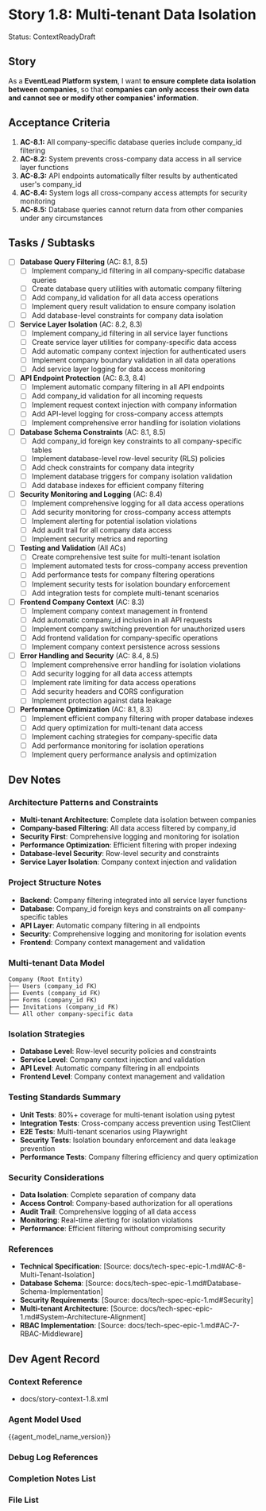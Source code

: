 # Story 1.8: Multi-tenant Data Isolation

Status: ContextReadyDraft

## Story

As a **EventLead Platform system**,
I want **to ensure complete data isolation between companies**,
so that **companies can only access their own data and cannot see or modify other companies' information**.

## Acceptance Criteria

1. **AC-8.1:** All company-specific database queries include company_id filtering
2. **AC-8.2:** System prevents cross-company data access in all service layer functions
3. **AC-8.3:** API endpoints automatically filter results by authenticated user's company_id
4. **AC-8.4:** System logs all cross-company access attempts for security monitoring
5. **AC-8.5:** Database queries cannot return data from other companies under any circumstances

## Tasks / Subtasks

- [ ] **Database Query Filtering** (AC: 8.1, 8.5)
  - [ ] Implement company_id filtering in all company-specific database queries
  - [ ] Create database query utilities with automatic company filtering
  - [ ] Add company_id validation for all data access operations
  - [ ] Implement query result validation to ensure company isolation
  - [ ] Add database-level constraints for company data isolation

- [ ] **Service Layer Isolation** (AC: 8.2, 8.3)
  - [ ] Implement company_id filtering in all service layer functions
  - [ ] Create service layer utilities for company-specific data access
  - [ ] Add automatic company context injection for authenticated users
  - [ ] Implement company boundary validation in all data operations
  - [ ] Add service layer logging for data access monitoring

- [ ] **API Endpoint Protection** (AC: 8.3, 8.4)
  - [ ] Implement automatic company filtering in all API endpoints
  - [ ] Add company_id validation for all incoming requests
  - [ ] Implement request context injection with company information
  - [ ] Add API-level logging for cross-company access attempts
  - [ ] Implement comprehensive error handling for isolation violations

- [ ] **Database Schema Constraints** (AC: 8.1, 8.5)
  - [ ] Add company_id foreign key constraints to all company-specific tables
  - [ ] Implement database-level row-level security (RLS) policies
  - [ ] Add check constraints for company data integrity
  - [ ] Implement database triggers for company isolation validation
  - [ ] Add database indexes for efficient company filtering

- [ ] **Security Monitoring and Logging** (AC: 8.4)
  - [ ] Implement comprehensive logging for all data access operations
  - [ ] Add security monitoring for cross-company access attempts
  - [ ] Implement alerting for potential isolation violations
  - [ ] Add audit trail for all company data access
  - [ ] Implement security metrics and reporting

- [ ] **Testing and Validation** (All ACs)
  - [ ] Create comprehensive test suite for multi-tenant isolation
  - [ ] Implement automated tests for cross-company access prevention
  - [ ] Add performance tests for company filtering operations
  - [ ] Implement security tests for isolation boundary enforcement
  - [ ] Add integration tests for complete multi-tenant scenarios

- [ ] **Frontend Company Context** (AC: 8.3)
  - [ ] Implement company context management in frontend
  - [ ] Add automatic company_id inclusion in all API requests
  - [ ] Implement company switching prevention for unauthorized users
  - [ ] Add frontend validation for company-specific operations
  - [ ] Implement company context persistence across sessions

- [ ] **Error Handling and Security** (AC: 8.4, 8.5)
  - [ ] Implement comprehensive error handling for isolation violations
  - [ ] Add security logging for all data access attempts
  - [ ] Implement rate limiting for data access operations
  - [ ] Add security headers and CORS configuration
  - [ ] Implement protection against data leakage

- [ ] **Performance Optimization** (AC: 8.1, 8.3)
  - [ ] Implement efficient company filtering with proper database indexes
  - [ ] Add query optimization for multi-tenant data access
  - [ ] Implement caching strategies for company-specific data
  - [ ] Add performance monitoring for isolation operations
  - [ ] Implement query performance analysis and optimization

## Dev Notes

### Architecture Patterns and Constraints
- **Multi-tenant Architecture**: Complete data isolation between companies
- **Company-based Filtering**: All data access filtered by company_id
- **Security First**: Comprehensive logging and monitoring for isolation
- **Performance Optimization**: Efficient filtering with proper indexing
- **Database-level Security**: Row-level security and constraints
- **Service Layer Isolation**: Company context injection and validation

### Project Structure Notes
- **Backend**: Company filtering integrated into all service layer functions
- **Database**: Company_id foreign keys and constraints on all company-specific tables
- **API Layer**: Automatic company filtering in all endpoints
- **Security**: Comprehensive logging and monitoring for isolation events
- **Frontend**: Company context management and validation

### Multi-tenant Data Model
```
Company (Root Entity)
├── Users (company_id FK)
├── Events (company_id FK)
├── Forms (company_id FK)
├── Invitations (company_id FK)
└── All other company-specific data
```

### Isolation Strategies
- **Database Level**: Row-level security policies and constraints
- **Service Level**: Company context injection and validation
- **API Level**: Automatic company filtering in all endpoints
- **Frontend Level**: Company context management and validation

### Testing Standards Summary
- **Unit Tests**: 80%+ coverage for multi-tenant isolation using pytest
- **Integration Tests**: Cross-company access prevention using TestClient
- **E2E Tests**: Multi-tenant scenarios using Playwright
- **Security Tests**: Isolation boundary enforcement and data leakage prevention
- **Performance Tests**: Company filtering efficiency and query optimization

### Security Considerations
- **Data Isolation**: Complete separation of company data
- **Access Control**: Company-based authorization for all operations
- **Audit Trail**: Comprehensive logging of all data access
- **Monitoring**: Real-time alerting for isolation violations
- **Performance**: Efficient filtering without compromising security

### References
- **Technical Specification**: [Source: docs/tech-spec-epic-1.md#AC-8-Multi-Tenant-Isolation]
- **Database Schema**: [Source: docs/tech-spec-epic-1.md#Database-Schema-Implementation]
- **Security Requirements**: [Source: docs/tech-spec-epic-1.md#Security]
- **Multi-tenant Architecture**: [Source: docs/tech-spec-epic-1.md#System-Architecture-Alignment]
- **RBAC Implementation**: [Source: docs/tech-spec-epic-1.md#AC-7-RBAC-Middleware]

## Dev Agent Record

### Context Reference
- docs/story-context-1.8.xml

### Agent Model Used
{{agent_model_name_version}}

### Debug Log References

### Completion Notes List

### File List
